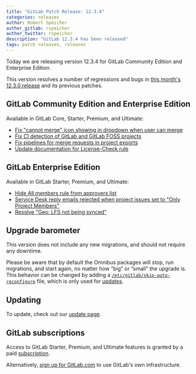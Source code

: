 ```yaml
---
title: "GitLab Patch Release: 12.3.4"
categories: releases
author: Robert Speicher
author_gitlab: rspeicher
author_twitter: rspeicher
description: "GitLab 12.3.4 has been released"
tags: patch releases, releases
---
```


Today we are releasing version 12.3.4 for GitLab Community Edition and Enterprise Edition.

This version resolves a number of regressions and bugs in [this month's 12.3.0
release](/releases/2019/09/22/gitlab-12-3-released/) and its previous patches.

## GitLab Community Edition and Enterprise Edition

Available in GitLab Core, Starter, Premium, and Ultimate:

* [Fix "cannot merge" icon showing in dropdown when user can merge](https://gitlab.com/gitlab-org/gitlab/merge_requests/17306)
* [Fix CI detection of GitLab and GitLab FOSS projects](https://gitlab.com/gitlab-org/gitlab/merge_requests/17490)
* [Fix pipelines for merge requests in project exports](https://gitlab.com/gitlab-org/gitlab/merge_requests/17844)
* [Update documentation for License-Check rule](https://gitlab.com/gitlab-org/gitlab/merge_requests/16674)

## GitLab Enterprise Edition

Available in GitLab Starter, Premium, and Ultimate:

* [Hide All members rule from approvers list](https://gitlab.com/gitlab-org/gitlab/merge_requests/17556)
* [Service Desk reply emails rejected when project issues set to "Only Project Members"](https://gitlab.com/gitlab-org/gitlab/merge_requests/17401)
* [Resolve "Geo: LFS not being synced"](https://gitlab.com/gitlab-org/gitlab/merge_requests/17633)

## Upgrade barometer

This version does not include any new migrations, and should not require any
downtime.

Please be aware that by default the Omnibus packages will stop, run migrations,
and start again, no matter how “big” or “small” the upgrade is. This behavior
can be changed by adding a [`/etc/gitlab/skip-auto-reconfigure`](http://docs.gitlab.com/omnibus/update/README.html) file,
which is only used for [updates](https://docs.gitlab.com/omnibus/update/README.html).

## Updating

To update, check out our [update page](/update/).

## GitLab subscriptions

Access to GitLab Starter, Premium, and Ultimate features is granted by a paid [subscription](/pricing/).

Alternatively, [sign up for GitLab.com](https://gitlab.com/users/sign_in)
to use GitLab's own infrastructure.
